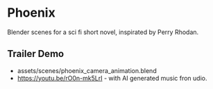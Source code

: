 
# Phoenix 

Blender scenes for a sci fi short novel, inspirated by Perry Rhodan.

## Trailer Demo
- assets/scenes/phoenix_camera_animation.blend
- https://youtu.be/rO0n-mk5LrI - with AI generated music fron udio.